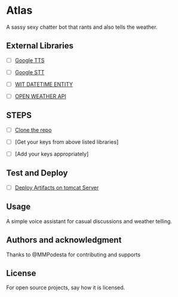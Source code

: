 # Atlas

A sassy sexy chatter bot that rants and also tells the weather. 

## External Libraries
- [ ] [Google TTS](https://cloud.google.com/text-to-speech)
- [ ] [Google STT](https://cloud.google.com/speech-to-text)
- [ ] [WIT DATETIME ENTITY](https://wit.ai/apps/#wit_datetime)
- [ ] [OPEN WEATHER API](https://rapidapi.com/community/api/open-weather-map/)


## STEPS

- [ ] [Clone the repo](https://github.com/ahmedsaheed/sassy-chitchatBot.git)
- [ ] [Get your keys from above listed libraries]
- [ ] [Add your keys appropriately]


## Test and Deploy

- [ ] [Deploy Artifacts on tomcat Server](https://tomcat.apache.org/) 


## Usage
A simple voice assistant for casual discussions and weather telling.


## Authors and acknowledgment
Thanks to @MMPodesta for contributing and supports

## License
For open source projects, say how it is licensed.


